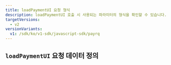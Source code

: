 ```yaml
---
title: loadPaymentUI 요청 형식
description: loadPaymentUI 호출 시 사용되는 파라미터의 형식을 확인할 수 있습니다.
targetVersions:
  - v2
versionVariants:
  v1: /sdk/ko/v1-sdk/javascript-sdk/payrq
---
```


## `loadPaymentUI` 요청 데이터 정의

